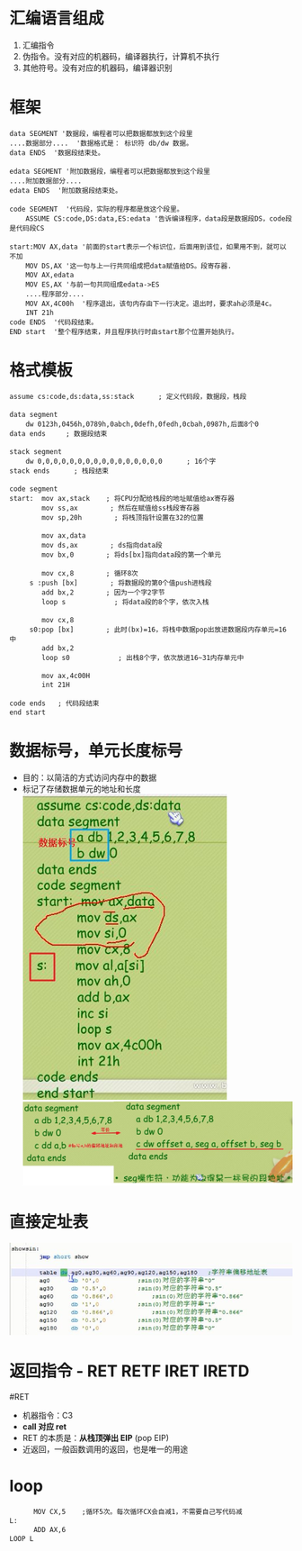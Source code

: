 # 汇编语言组成
1. 汇编指令
2. 伪指令。没有对应的机器码，编译器执行，计算机不执行
3. 其他符号。没有对应的机器码，编译器识别

# 框架
```
data SEGMENT '数据段，编程者可以把数据都放到这个段里
....数据部分....  '数据格式是： 标识符 db/dw 数据。
data ENDS  '数据段结束处。

edata SEGMENT '附加数据段，编程者可以把数据都放到这个段里
....附加数据部分....
edata ENDS  '附加数据段结束处。

code SEGMENT  '代码段，实际的程序都是放这个段里。
    ASSUME CS:code,DS:data,ES:edata '告诉编译程序，data段是数据段DS，code段是代码段CS

start:MOV AX,data '前面的start表示一个标识位，后面用到该位，如果用不到，就可以不加
    MOV DS,AX '这一句与上一行共同组成把data赋值给DS。段寄存器.
    MOV AX,edata 
    MOV ES,AX '与前一句共同组成edata->ES
    ....程序部分....
    MOV AX,4C00h  '程序退出，该句内存由下一行决定。退出时，要求ah必须是4c。
    INT 21h
code ENDS  '代码段结束。
END start  '整个程序结束，并且程序执行时由start那个位置开始执行。
```

# 格式模板
```
assume cs:code,ds:data,ss:stack      ; 定义代码段，数据段，栈段

data segment
    dw 0123h,0456h,0789h,0abch,0defh,0fedh,0cbah,0987h,后面8个0
data ends     ; 数据段结束

stack segment
    dw 0,0,0,0,0,0,0,0,0,0,0,0,0,0,0,0      ; 16个字
stack ends      ; 栈段结束

code segment
start:  mov ax,stack    ; 将CPU分配给栈段的地址赋值给ax寄存器
        mov ss,ax        ; 然后在赋值给ss栈段寄存器
        mov sp,20h        ; 将栈顶指针设置在32的位置

        mov ax,data
        mov ds,ax        ; ds指向data段
        mov bx,0        ; 将ds[bx]指向data段的第一个单元

        mov cx,8        ; 循环8次
     s :push [bx]        ; 将数据段的第0个值push进栈段
        add bx,2        ; 因为一个字2字节
        loop s            ; 将data段的8个字，依次入栈

        mov cx,8
     s0:pop [bx]        ; 此时(bx)=16，将栈中数据pop出放进数据段内存单元=16中
        add bx,2
        loop s0            ; 出栈8个字，依次放进16~31内存单元中

        mov ax,4c00H
        int 21H

code ends   ; 代码段结束
end start
```
# 数据标号，单元长度标号
- 目的：以简洁的方式访问内存中的数据
- 标记了存储数据单元的地址和长度
![](../../photo/paste-a1eb84a18101f25ad5a300a5d9655f87d556bb07.jpg)
![](../../photo/paste-bbc00dcc012092aaeb9f84fa4ab71d6e20cd7b27.jpg)

# 直接定址表
![](../../photo/paste-ae03b9009d228b91410f0f01d1905a59129d05fa.jpg)

# 返回指令 - RET RETF IRET IRETD
#RET
- 机器指令：C3
- **call 对应 ret**
- RET 的本质是：**从栈顶弹出 EIP** (pop EIP)
- 近返回，一般函数调用的返回，也是唯一的用途

# loop
```
      MOV CX,5    ;循环5次。每次循环CX会自减1，不需要自己写代码减      
L:
      ADD AX,6
LOOP L
```
